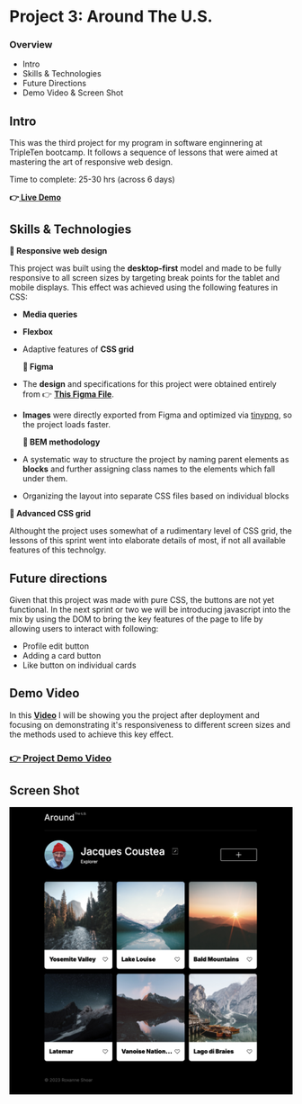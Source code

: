 # Project 3: Around The U.S.

### Overview

- Intro
- Skills & Technologies
- Future Directions
- Demo Video & Screen Shot

## Intro

This was the third project for my program in software enginnering at TripleTen bootcamp. It follows a sequence of lessons that were aimed at mastering the art of responsive web design.

Time to complete: 25-30 hrs (across 6 days)

**👉[ Live Demo](https://roxannecodes.github.io/Project-3-around_the_US/)**

## Skills & Technologies

**🔳 Responsive web design**

This project was built using the **desktop-first** model and made to be fully responsive to all screen sizes by targeting break points for the tablet and mobile displays. This effect was achieved using the following features in CSS:

- **Media queries**
- **Flexbox**
- Adaptive features of **CSS grid**

  **🔳 Figma**

- The **design** and specifications for this project were obtained entirely from 👉 [**This Figma File**](https://www.figma.com/file/ii4xxsJ0ghevUOcssTlHZv/Sprint-3%3A-Around-the-US?node-id=0%3A1).

- **Images** were directly exported from Figma and optimized via [tinypng](https://tinypng.com/), so the project loads faster.

  **🔳 BEM methodology**

- A systematic way to structure the project by naming parent elements as **blocks** and further assigning class names to the elements which fall under them.
- Organizing the layout into separate CSS files based on individual blocks

**🔳 Advanced CSS grid**

Althought the project uses somewhat of a rudimentary level of CSS grid, the lessons of this sprint went into elaborate details of most, if not all available features of this technolgy.

## Future directions

Given that this project was made with pure CSS, the buttons are not yet functional. In the next sprint or two we will be introducing javascript into the mix by using the DOM to bring the key features of the page to life by allowing users to interact with following:

- Profile edit button
- Adding a card button
- Like button on individual cards

## Demo Video

In this [**Video**](https://www.loom.com/share/116257335dac476888dbb0119c9a8c25?sid=6584214d-0da8-435c-a61f-2b38beb52e55) I will be showing you the project after deployment and focusing on demonstrating it's responsiveness to different screen sizes and the methods used to achieve this key effect.

### [ **👉 Project Demo Video**](https://www.loom.com/share/116257335dac476888dbb0119c9a8c25?sid=6584214d-0da8-435c-a61f-2b38beb52e55)

## Screen Shot

![Around the World US](./images/screen-shot.png)
